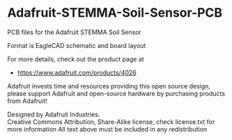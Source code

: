 # Adafruit-STEMMA-Soil-Sensor-PCB
PCB files for the Adafruit STEMMA Soil Sensor

Format is EagleCAD schematic and board layout

For more details, check out the product page at

  * https://www.adafruit.com/products/4026

Adafruit invests time and resources providing this open source design, 
please support Adafruit and open-source hardware by purchasing 
products from Adafruit!

Designed by Adafruit Industries.  
Creative Commons Attribution, Share-Alike license, check license.txt for more information
All text above must be included in any redistribution